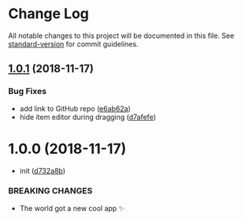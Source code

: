 # Change Log

All notable changes to this project will be documented in this file. See [standard-version](https://github.com/conventional-changelog/standard-version) for commit guidelines.

<a name="1.0.1"></a>
## [1.0.1](https://gitlab.com/sukazavr/css-grid-layout-generator/compare/v1.0.0...v1.0.1) (2018-11-17)


### Bug Fixes

* add link to GitHub repo ([e6ab62a](https://gitlab.com/sukazavr/css-grid-layout-generator/commit/e6ab62a))
* hide item editor during dragging ([d7afefe](https://gitlab.com/sukazavr/css-grid-layout-generator/commit/d7afefe))



<a name="1.0.0"></a>
# 1.0.0 (2018-11-17)


* init ([d732a8b](https://gitlab.com/sukazavr/css-grid-layout-generator/commit/d732a8b))


### BREAKING CHANGES

* The world got a new cool app ✨
